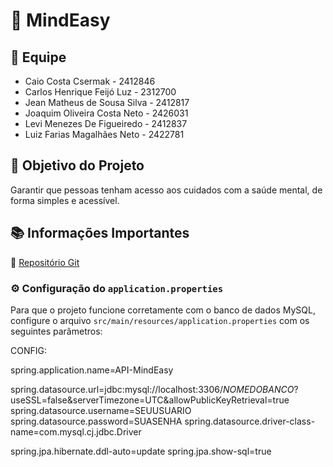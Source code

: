 # 🧠 MindEasy

## 👥 Equipe

- Caio Costa Csermak - 2412846  
- Carlos Henrique Feijó Luz - 2312700  
- Jean Matheus de Sousa Silva - 2412817  
- Joaquim Oliveira Costa Neto - 2426031
- Levi Menezes De Figueiredo - 2412837  
- Luiz Farias Magalhães Neto - 2422781  

## 🥇 Objetivo do Projeto

Garantir que pessoas tenham acesso aos cuidados com a saúde mental, de forma simples e acessível.

## 📚 Informações Importantes

🔗 [Repositório Git](https://github.com/JeanSilva06/MindEasy)

### ⚙️ Configuração do `application.properties`

Para que o projeto funcione corretamente com o banco de dados MySQL, configure o arquivo `src/main/resources/application.properties` com os seguintes parâmetros:

CONFIG:

spring.application.name=API-MindEasy

spring.datasource.url=jdbc:mysql://localhost:3306/*NOMEDOBANCO*?useSSL=false&serverTimezone=UTC&allowPublicKeyRetrieval=true
spring.datasource.username=SEUUSUARIO
spring.datasource.password=SUASENHA
spring.datasource.driver-class-name=com.mysql.cj.jdbc.Driver

spring.jpa.hibernate.ddl-auto=update
spring.jpa.show-sql=true